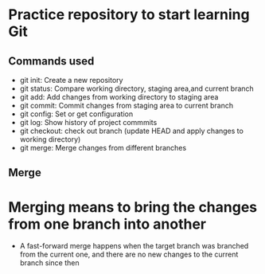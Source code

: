 # Practice repository to start learning Git

## Commands used

- git init: Create a new repository
- git status: Compare working directory, staging area,and current branch
- git add: Add changes from working directory to staging area
- git commit: Commit changes from staging area to current branch
- git config: Set or get configuration
- git log: Show history of project commmits
- git checkout: check out branch (update HEAD and apply changes to working directory)
- git merge: Merge changes from different branches


## Merge

# Merging means to bring the changes from one branch into another

- A fast-forward merge happens when the target branch was branched from the current one, and there are no new changes to the current branch since then
